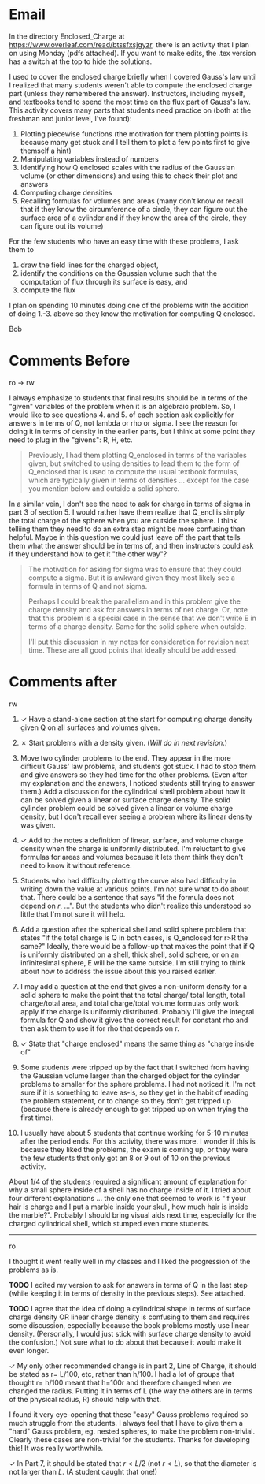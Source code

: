 
# Email

In the directory Enclosed_Charge at https://www.overleaf.com/read/btssfxsjgyzr, there is an activity that I plan on using Monday (pdfs attached). If you want to make edits, the .tex version has a switch at the top to hide the solutions.

I used to cover the enclosed charge briefly when I covered Gauss's law until I realized that many students weren't able to compute the enclosed charge part (unless they remembered the answer). Instructors, including myself, and textbooks tend to spend the most time on the flux part of Gauss's law. This activity covers many parts that students need practice on (both at the freshman and junior level, I've found):

1. Plotting piecewise functions (the motivation for them plotting points is because many get stuck and I tell them to plot a few points first to give themself a hint)
2. Manipulating variables instead of numbers
3. Identifying how Q enclosed scales with the radius of the Gaussian volume (or other dimensions) and using this to check their plot and answers
4. Computing charge densities
5. Recalling formulas for volumes and areas (many don't know or recall that if they know the circumference of a circle, they can figure out the surface area of a cylinder and if they know the area of the circle, they can figure out its volume)

For the few students who have an easy time with these problems, I ask them to

1. draw the field lines for the charged object,
2. identify the conditions on the Gaussian volume such that the computation of flux through its surface is easy, and
3. compute the flux

I plan on spending 10 minutes doing one of the problems with the addition of doing 1.-3. above so they know the motivation for computing Q enclosed.

Bob

# Comments Before

ro -> rw

I always emphasize to students that final results should be in terms of the "given" variables of the problem when it is an algebraic problem. So, I would like to see questions 4. and 5. of each section ask explicitly for answers in terms of Q, not lambda or rho or sigma. I see the reason for doing it in terms of density in the earlier parts, but I think at some point they need to plug in the "givens": R, H, etc.

> Previously, I had them plotting Q_enclosed in terms of the variables given, but switched to using densities to lead them to the form of Q_enclosed that is used to compute the usual textbook formulas, which are typically given in terms of densities ... except for the case you mention below and outside a solid sphere.

In a similar vein, I don't see the need to ask for charge in terms of sigma in part 3 of section 5. I would rather have them realize that Q_encl is simply the total charge of the sphere when you are outside the sphere. I think telliing them they need to do an extra step might be more confusing than helpful. Maybe in this question we could just leave off the part that tells them what the answer should be in terms of, and then instructors could ask if they understand how to get it "the other way"?

> The motivation for asking for sigma was to ensure that they could compute a sigma. But it is awkward given they most likely see a formula in terms of Q and not sigma.
>
>Perhaps I could break the parallelism and in this problem give the charge density and ask for answers in terms of net charge. Or, note that this problem is a special case in the sense that we don't write E in terms of a charge density. Same for the solid sphere when outside.
>
>I'll put this discussion in my notes for consideration for revision next time. These are all good points that ideally should be addressed.

# Comments after

rw
1. ✓ Have a stand-alone section at the start for computing charge density given Q on all surfaces and volumes given.

2. ✗ Start problems with a density given. (*Will do in next revision*.)

3. Move two cylinder problems to the end. They appear in the more difficult Gauss' law problems, and students got stuck. I had to stop them and give answers so they had time for the other problems. (Even after my explanation and the answers, I noticed students still trying to answer them.) Add a discussion for the cylindrical shell problem about how it can be solved given a linear or surface charge density. The solid cylinder problem could be solved given a linear or volume charge density, but I don't recall ever seeing a problem where its linear density was given.

4. ✓ Add to the notes a definition of linear, surface, and volume charge density when the charge is uniformly distributed. I'm reluctant to give formulas for areas and volumes because it lets them think they don't need to know it without reference.

5. Students who had difficulty plotting the curve also had difficulty in writing down the value at various points. I'm not sure what to do about that. There could be a sentence that says "if the formula does not depend on $r$, ...". But the students who didn't realize this understood so little that I'm not sure it will help.

6. Add a question after the spherical shell and solid sphere problem that states "if the total charge is Q in both cases, is Q_enclosed for r>R the same?" Ideally, there would be a follow-up that makes the point that if Q is uniformly distributed on a shell, thick shell, solid sphere, or on an infinitesimal sphere, E will be the same outside. I'm still trying to think about how to address the issue about this you raised earlier.

7. I may add a question at the end that gives a non-uniform density for a solid sphere to make the point that the total charge/ total length, total charge/total area, and total charge/total volume formulas only work apply if the charge is uniformly distributed. Probably I'll give the integral formula for Q and show it gives the correct result for constant rho and then ask them to use it for rho that depends on r.

8. ✓ State that "charge enclosed" means the same thing as "charge inside of"

9. Some students were tripped up by the fact that I switched from having the Gaussian volume larger than the charged object for the cylinder problems to smaller for the sphere problems. I had not noticed it. I'm not sure if it is something to leave as-is, so they get in the habit of reading the problem statement, or to change so they don't get tripped up (because there is already enough to get tripped up on when trying the first time).

10. I usually have about 5 students that continue working for 5-10 minutes after the period ends. For this activity, there was more. I wonder if this is because they liked the problems, the exam is coming up, or they were the few students that only got an 8 or 9 out of 10 on the previous activity.

About 1/4 of the students required a significant amount of explanation for why a small sphere inside of a shell has no charge inside of it. I tried about four different explanations ... the only one that seemed to work is "if your hair is charge and I put a marble inside your skull, how much hair is inside the marble?". Probably I should bring visual aids next time, especially for the charged cylindrical shell, which stumped even more students.

----
ro

I thought it went really well in my classes and I liked the progression of the problems as is.

**TODO** I edited my version to ask for answers in terms of Q in the last step (while keeping it in terms of density in the previous steps). See attached.

**TODO** I agree that the idea of doing a cylindrical shape in terms of surface charge density OR linear charge density is confusing to them and requires some discussion, especially because the book problems mostly use linear density. (Personally, I would just stick with surface charge density to avoid the confusion.) Not sure what to do about that because it would make it even longer.

✓ My only other recommended change is in part 2, Line of Charge, it should be stated as r= L/100, etc, rather than h/100. I had a lot of groups that thought r= h/100 meant that h=100r and therefore changed when we changed the radius. Putting it in terms of L (the way the others are in terms of the physical radius, R) should help with that.

I found it very eye-opening that these "easy" Gauss problems required so much struggle from the students. I always feel that I have to give them a "hard" Gauss problem, eg. nested spheres, to make the problem non-trivial. Clearly these cases are non-trivial for the students. Thanks for developing this!  It was really worthwhile.

✓ In Part 7, it should be stated that $r < L/2$ (not $r<L$), so that the diameter is not larger than $L$. (A student caught that one!)
